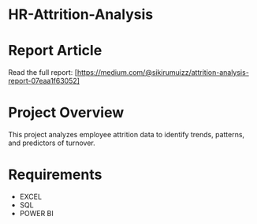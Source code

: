 # HR-Attrition-Analysis

# Report Article
Read the full report: [https://medium.com/@sikirumuizz/attrition-analysis-report-07eaa1f63052]


# Project Overview
This project analyzes employee attrition data to identify trends, patterns, and predictors of turnover.



# Requirements
- EXCEL
- SQL
- POWER BI
